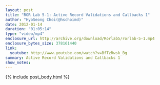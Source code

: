 ```yaml
---
layout: post
title: "ROR Lab 5-1: Active Record Validations and Callbacks 1"
author: "HyoSeong Choi(@hschoimd)"
date: 2012-01-14
duration: "01:05:14"
type: "video/mp4"
enclosure_url: http://archive.org/download/Rorlab5/rorlab-5-1.mp4
enclosure_bytes_size: 378161440
link:
  youtube: http://www.youtube.com/watch?v=BfTzRwsk_Bg
summary: Active Record Validations and Callbacks 1
show_notes:
---
```


{% include post_body.html %}